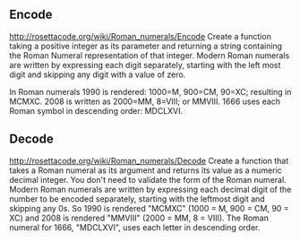 Encode
----------------
http://rosettacode.org/wiki/Roman_numerals/Encode
Create a function taking a positive integer as its parameter and returning a string containing the Roman Numeral representation of that integer.
Modern Roman numerals are written by expressing each digit separately, starting with the left most digit and skipping any digit with a value of zero.

In Roman numerals 1990 is rendered: 1000=M, 900=CM, 90=XC; resulting in MCMXC.
2008 is written as 2000=MM, 8=VIII; or MMVIII.
1666 uses each Roman symbol in descending order: MDCLXVI.

Decode
----------------
http://rosettacode.org/wiki/Roman_numerals/Decode
Create a function that takes a Roman numeral as its argument and returns its value as a numeric decimal integer. 
You don't need to validate the form of the Roman numeral.
Modern Roman numerals are written by expressing each decimal digit of the number to be encoded separately, starting with the leftmost digit and skipping any 0s. 
So 1990 is rendered "MCMXC" (1000 = M, 900 = CM, 90 = XC) and 2008 is rendered "MMVIII" (2000 = MM, 8 = VIII). 
The Roman numeral for 1666, "MDCLXVI", uses each letter in descending order. 
